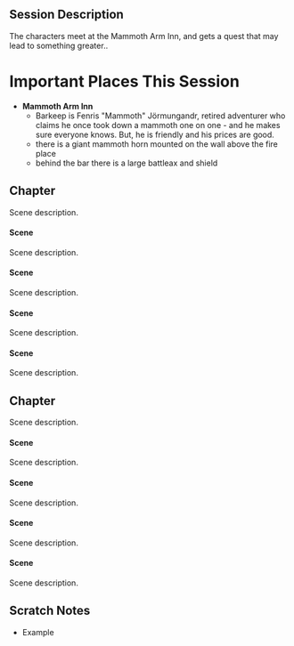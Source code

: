 
## Session Description

The characters meet at the Mammoth Arm Inn, and gets a quest that may lead to something greater.. 

# Important Places This Session

- **Mammoth Arm Inn**
	- Barkeep is Fenris "Mammoth" Jörmungandr, retired adventurer who claims he once took down a mammoth one on one - and he makes sure everyone knows. But, he is friendly and his prices are good.
	- there is a giant mammoth horn mounted on the wall above the fire place
	- behind the bar there is a large battleax and shield

## Chapter
Scene description.

#### Scene
Scene description.

#### Scene
Scene description.

#### Scene
Scene description.

#### Scene
Scene description.

## Chapter
Scene description.

#### Scene
Scene description.

#### Scene
Scene description.

#### Scene
Scene description.

#### Scene
Scene description.

## Scratch Notes
- Example